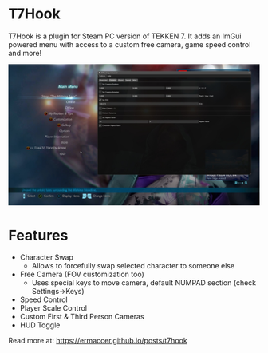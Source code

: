 # T7Hook

T7Hook is a plugin for Steam PC version of TEKKEN 7. It adds an ImGui powered menu with access to a custom free camera,
game speed control and more!

![](https://raw.githubusercontent.com/ermaccer/ermaccer.github.io/gh-pages/assets/mods/t7/menu.jpg)

# Features
- Character Swap
  - Allows to forcefully swap selected character to someone else
- Free Camera (FOV customization too)
   - Uses special keys to move camera, default NUMPAD section (check Settings->Keys)
- Speed Control
- Player Scale Control
- Custom First & Third Person Cameras
- HUD Toggle

Read more at:
https://ermaccer.github.io/posts/t7hook
